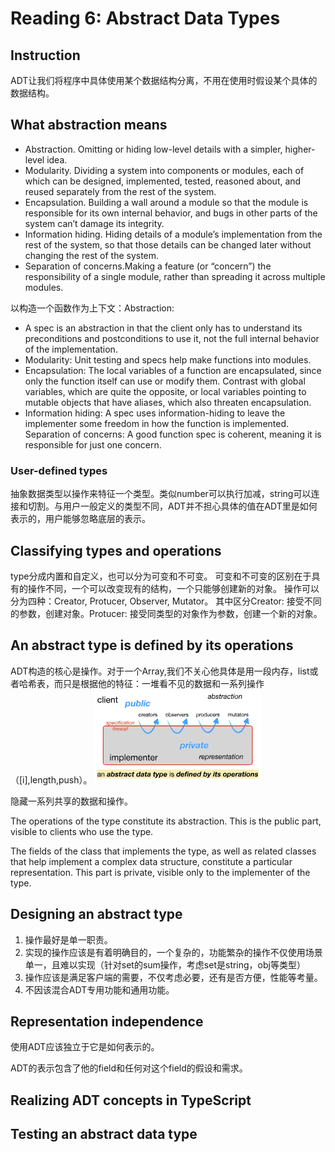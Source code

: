 # Reading 6: Abstract Data Types

## Instruction

ADT让我们将程序中具体使用某个数据结构分离，不用在使用时假设某个具体的数据结构。

## What abstraction means

* Abstraction. Omitting or hiding low-level details with a simpler, higher-level idea.
* Modularity. Dividing a system into components or modules, each of which can be designed, implemented, tested, reasoned about, and reused separately from the rest of the system.
* Encapsulation. Building a wall around a module so that the module is responsible for its own internal behavior, and bugs in other parts of the system can’t damage its integrity.
* Information hiding. Hiding details of a module’s implementation from the rest of the system, so that those details can be changed later without changing the rest of the system.
* Separation of concerns.Making a feature (or “concern”) the responsibility of a single module, rather than spreading it across multiple modules.

以构造一个函数作为上下文：Abstraction: 

* A spec is an abstraction in that the client only has to understand its preconditions and postconditions to use it, not the full internal behavior of the implementation.
* Modularity: Unit testing and specs help make functions into modules.
* Encapsulation: The local variables of a function are encapsulated, since only the function itself can use or modify them. Contrast with global variables, which are quite the opposite, or local variables pointing to mutable objects that have aliases, which also threaten encapsulation.
* Information hiding: A spec uses information-hiding to leave the implementer some freedom in how the function is implemented.
Separation of concerns: A good function spec is coherent, meaning it is responsible for just one concern.

### User-defined types

抽象数据类型以操作来特征一个类型。类似number可以执行加减，string可以连接和切割。与用户一般定义的类型不同，ADT并不担心具体的值在ADT里是如何表示的，用户能够忽略底层的表示。

## Classifying types and operations

type分成内置和自定义，也可以分为可变和不可变。
可变和不可变的区别在于具有的操作不同，一个可以改变现有的结构，一个只能够创建新的对象。
操作可以分为四种：Creator, Protucer,  Observer, Mutator。
其中区分Creator: 接受不同的参数，创建对象。Protucer: 接受同类型的对象作为参数，创建一个新的对象。

## An abstract type is defined by its operations

ADT构造的核心是操作。对于一个Array,我们不关心他具体是用一段内存，list或者哈希表，而只是根据他的特征：一堆看不见的数据和一系列操作（[i],length,push）。
![](ref/lect6/20230820105800.png)

隐藏一系列共享的数据和操作。

The operations of the type constitute its abstraction. This is the public part, visible to clients who use the type.

The fields of the class that implements the type, as well as related classes that help implement a complex data structure, constitute a particular representation. This part is private, visible only to the implementer of the type.

## Designing an abstract type

1. 操作最好是单一职责。
2. 实现的操作应该是有着明确目的，一个复杂的，功能繁杂的操作不仅使用场景单一，且难以实现（针对set的sum操作，考虑set是string，obj等类型）
3. 操作应该是满足客户端的需要，不仅考虑必要，还有是否方便，性能等考量。
4. 不因该混合ADT专用功能和通用功能。

## Representation independence

使用ADT应该独立于它是如何表示的。

ADT的表示包含了他的field和任何对这个field的假设和需求。

## Realizing ADT concepts in TypeScript


## Testing an abstract data type


